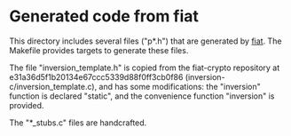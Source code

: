 # Generated code from fiat

This directory includes several files ("p*.h") that are generated by
[fiat](https://github.com/mit-plv/fiat-crypto). The Makefile provides
targets to generate these files.

The file "inversion_template.h" is copied from the fiat-crypto repository
at e31a36d5f1b20134e67ccc5339d88f0ff3cb0f86 (inversion-c/inversion_template.c),
and has some modifications: the "inversion" function is declared "static",
and the convenience function "inversion" is provided.

The "*_stubs.c" files are handcrafted.
